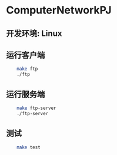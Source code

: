 # ComputerNetworkPJ
## 开发环境: Linux
## 运行客户端
```bash
    make ftp
    ./ftp
```
## 运行服务端
```bash
    make ftp-server
    ./ftp-server
```
## 测试
```bash
    make test
```